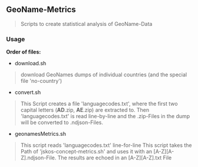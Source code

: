 ## GeoName-Metrics
> Scripts to create statistical analysis of GeoName-Data

### Usage

__Order of files:__

- download.sh 
> download GeoNames dumps of individual countries (and the special file 'no-country')

- convert.sh
> This Script creates a file 'languagecodes.txt', where the first two capital letters (__AD__.zip, __AE__.zip) are extracted to. Then 'languagecodes.txt' is read line-by-line and the .zip-Files in the dump will be converted to .ndjson-Files.

- geonamesMetrics.sh
> This script reads 'languagecodes.txt' line-for-line
This script takes the Path of 'jskos-concept-metrics.sh' and uses it with an [A-Z][A-Z].ndjson-File.
The results are echoed in an [A-Z][A-Z].txt File